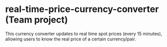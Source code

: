 # real-time-price-currency-converter (Team project)
This currency converter updates to real time spot prices (every 15 minutes), allowing users to know the real price of a certain currency/pair. 
